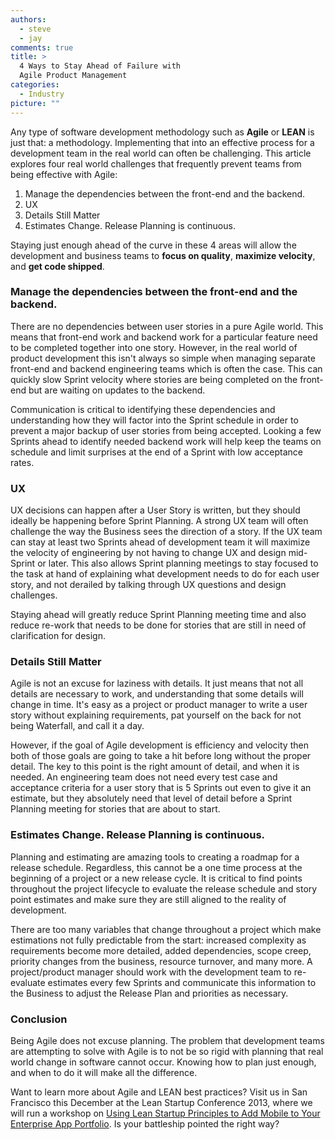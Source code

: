 ```yaml
---
authors:
  - steve
  - jay
comments: true
title: >
  4 Ways to Stay Ahead of Failure with
  Agile Product Management
categories:
  - Industry
picture: ""
---
```


Any type of software development methodology such as **Agile** or **LEAN** is just that: a methodology. Implementing that into an effective process for a development team in the real world can often be challenging. This article explores four real world challenges that frequently prevent teams from being effective with Agile:
1.  Manage the dependencies between the front-end and the backend.
2.  UX 
3.  Details Still Matter
4.  Estimates Change. Release Planning is continuous.





Staying just enough ahead of the curve in these 4 areas will allow the development and business teams to **focus on quality**, **maximize velocity**, and **get code shipped**.





### Manage the dependencies between the front-end and the backend.





There are no dependencies between user stories in a pure Agile world. This means that front-end work and backend work for a particular feature need to be completed together into one story. However, in the real world of product development this isn't always so simple when managing separate front-end and backend engineering teams which is often the case. This can quickly slow Sprint velocity where stories are being completed on the front-end but are waiting on updates to the backend.





Communication is critical to identifying these dependencies and understanding how they will factor into the Sprint schedule in order to prevent a major backup of user stories from being accepted. Looking a few Sprints ahead to identify needed backend work will help keep the teams on schedule and limit surprises at the end of a Sprint with low acceptance rates.





### UX





UX decisions can happen after a User Story is written, but they should ideally be happening before Sprint Planning. A strong UX team will often challenge the way the Business sees the direction of a story. If the UX team can stay at least two Sprints ahead of development team it will maximize the velocity of engineering by not having to change UX and design mid-Sprint or later. This also allows Sprint planning meetings to stay focused to the task at hand of explaining what development needs to do for each user story, and not derailed by talking through UX questions and design challenges.





Staying ahead will greatly reduce Sprint Planning meeting time and also reduce re-work that needs to be done for stories that are still in need of clarification for design.





### Details Still Matter





Agile is not an excuse for laziness with details. It just means that not all details are necessary to work, and understanding that some details will change in time. It's easy as a project or product manager to write a user story without explaining requirements, pat yourself on the back for not being Waterfall, and call it a day.





However, if the goal of Agile development is efficiency and velocity then both of those goals are going to take a hit before long without the proper detail. The key to this point is the right amount of detail, and when it is needed. An engineering team does not need every test case and acceptance criteria for a user story that is 5 Sprints out even to give it an estimate, but they absolutely need that level of detail before a Sprint Planning meeting for stories that are about to start.





### Estimates Change. Release Planning is continuous.





Planning and estimating are amazing tools to creating a roadmap for a release schedule. Regardless, this cannot be a one time process at the beginning of a project or a new release cycle. It is critical to find points throughout the project lifecycle to evaluate the release schedule and story point estimates and make sure they are still aligned to the reality of development.





There are too many variables that change throughout a project which make estimations not fully predictable from the start: increased complexity as requirements become more detailed, added dependencies, scope creep, priority changes from the business, resource turnover, and many more. A project/product manager should work with the development team to re-evaluate estimates every few Sprints and communicate this information to the Business to adjust the Release Plan and priorities as necessary.





### Conclusion





Being Agile does not excuse planning. The problem that development teams are attempting to solve with Agile is to not be so rigid with planning that real world change in software cannot occur. Knowing how to plan just enough, and when to do it will make all the difference.





Want to learn more about Agile and LEAN best practices? Visit us in San Francisco this December at the Lean Startup Conference 2013, where we will run a workshop on [Using Lean Startup Principles to Add Mobile to Your Enterprise App Portfolio](http://www.leanstartup.co/workshops###turn-the-battleship-use-lean-startup-principles-to-add-mobile-to-your-enterprise-app-portfolio-sponsored-by-modus-create). Is your battleship pointed the right way?



